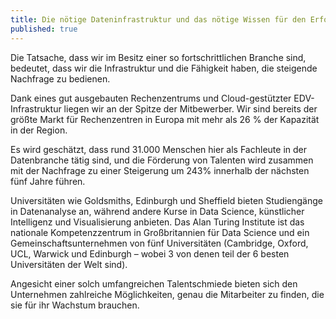 ```yaml
---
title: Die nötige Dateninfrastruktur und das nötige Wissen für den Erfolg
published: true
---
```


Die Tatsache, dass wir im Besitz einer so fortschrittlichen Branche sind, bedeutet, dass wir die Infrastruktur und die Fähigkeit haben, die steigende Nachfrage zu bedienen.

Dank eines gut ausgebauten Rechenzentrums und Cloud-gestützter EDV-Infrastruktur liegen wir an der Spitze der Mitbewerber. Wir sind bereits der größte Markt für Rechenzentren in Europa mit mehr als 26 % der Kapazität in der Region.

Es wird geschätzt, dass rund 31.000 Menschen hier als Fachleute in der Datenbranche tätig sind, und die Förderung von Talenten wird zusammen mit der Nachfrage zu einer Steigerung um 243% innerhalb der nächsten fünf Jahre führen.

Universitäten wie Goldsmiths, Edinburgh und Sheffield bieten Studiengänge in Datenanalyse an, während andere Kurse in Data Science, künstlicher Intelligenz und Visualisierung anbieten. Das Alan Turing Institute ist das nationale Kompetenzzentrum in Großbritannien für Data Science und ein Gemeinschaftsunternehmen von fünf Universitäten (Cambridge, Oxford, UCL, Warwick und Edinburgh – wobei 3 von denen teil der 6 besten Universitäten der Welt sind).

Angesicht einer solch umfangreichen Talentschmiede bieten sich den Unternehmen zahlreiche Möglichkeiten, genau die Mitarbeiter zu finden, die sie für ihr Wachstum brauchen.
